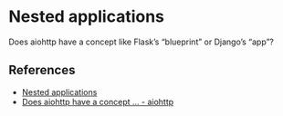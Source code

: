 # Nested applications

Does aiohttp have a concept like Flask’s “blueprint” or Django’s “app”?

## References

- [Nested applications](https://docs.aiohttp.org/en/stable/web_advanced.html#aiohttp-web-nested-applications)
- [Does aiohttp have a concept ... - aiohttp](https://docs.aiohttp.org/en/stable/faq.html#does-aiohttp-have-a-concept-like-flask-s-blueprint-or-django-s-app)

